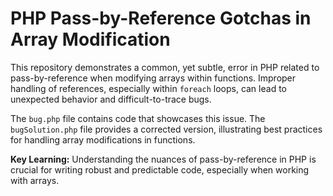 # PHP Pass-by-Reference Gotchas in Array Modification

This repository demonstrates a common, yet subtle, error in PHP related to pass-by-reference when modifying arrays within functions.  Improper handling of references, especially within `foreach` loops, can lead to unexpected behavior and difficult-to-trace bugs.

The `bug.php` file contains code that showcases this issue.  The `bugSolution.php` file provides a corrected version, illustrating best practices for handling array modifications in functions.

**Key Learning:** Understanding the nuances of pass-by-reference in PHP is crucial for writing robust and predictable code, especially when working with arrays.